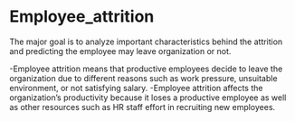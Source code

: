 # Employee_attrition
The major goal is to analyze important characteristics behind the attrition and predicting the employee may leave organization or not.

-Employee attrition means that productive employees decide to leave the organization due to different reasons such as work pressure, unsuitable environment, or not satisfying salary.
-Employee attrition affects the organization’s productivity because it loses a productive employee as well as other resources such as HR staff effort in recruiting new employees. 


